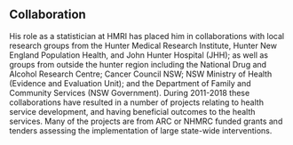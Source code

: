## Collaboration

His role as a statistician at HMRI has placed him in collaborations with local research groups from the Hunter Medical Research Institute, Hunter New England Population Health, and John Hunter Hospital (JHH); as well as groups from outside the hunter region including the National Drug and Alcohol Research Centre; Cancer Council NSW; NSW Ministry of Health (Evidence and Evaluation Unit); and the Department of Family and Community Services (NSW Government). During 2011-2018 these collaborations have resulted in a number of projects relating to health service development, and having beneficial outcomes to the health services. Many of the projects are from ARC or NHMRC funded grants and tenders assessing the implementation of large state-wide interventions. 
